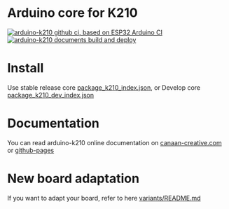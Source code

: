 # Arduino core for K210

[![arduino-k210 github ci, based on ESP32 Arduino CI](https://github.com/kendryte/arduino-k210/actions/workflows/push.yml/badge.svg)](https://github.com/kendryte/arduino-k210/actions/workflows/push.yml) [![arduino-k210 documents build and deploy](https://github.com/kendryte/arduino-k210/actions/workflows/docs.yml/badge.svg)](https://github.com/kendryte/arduino-k210/actions/workflows/docs.yml) 

# Install

Use stable release core [package_k210_index.json](https://raw.githubusercontent.com/kendryte/arduino-k210/gh-pages/package_k210_index.json), or Develop core [package_k210_dev_index.json](https://raw.githubusercontent.com/kendryte/arduino-k210/gh-pages/package_k210_dev_index.json)

# Documentation

You can read arduino-k210 online documentation on [canaan-creative.com](https://developer.canaan-creative.com/index.html?channel=developer#/document/arduino) or [github-pages](https://kendryte.github.io/arduino-k210/main/)

# New board adaptation

If you want to adapt your board, refer to here [variants/README.md](variants/README.md)